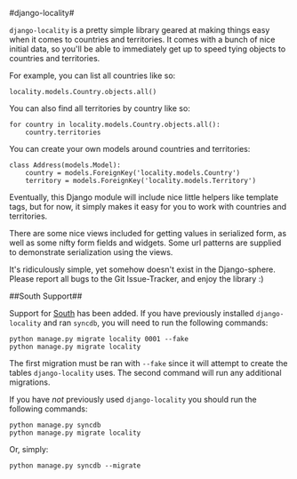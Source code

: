#django-locality#

`django-locality` is a pretty simple library geared at making things easy when it comes to countries and territories. It comes with a bunch of nice initial data, so you'll be able to immediately get up to speed tying objects to countries and territories.

For example, you can list all countries like so:

    locality.models.Country.objects.all()

You can also find all territories by country like so:

	for country in locality.models.Country.objects.all():
		country.territories

You can create your own models around countries and territories:

    class Address(models.Model):
        country = models.ForeignKey('locality.models.Country')
		territory = models.ForeignKey('locality.models.Territory')

Eventually, this Django module will include nice little helpers like template tags, but for now, it simply makes it easy for you to work with countries and territories.

There are some nice views included for getting values in serialized form, as well as some nifty form fields and widgets. Some url patterns are supplied to demonstrate serialization using the views. 

It's ridiculously simple, yet somehow doesn't exist in the Django-sphere. Please report all bugs to the Git Issue-Tracker, and enjoy the library :)

##South Support##

Support for [South](http://south.aeracode.org/) has been added. If you have previously installed `django-locality` and ran `syncdb`, you will need to run the following commands:

    python manage.py migrate locality 0001 --fake
    python manage.py migrate locality
    
The first migration must be ran with `--fake` since it will attempt to create the tables `django-locality` uses. The second command will run any additional migrations.

If you have *not* previously used `django-locality` you should run the following commands:

    python manage.py syncdb
    python manage.py migrate locality
    
Or, simply:

    python manage.py syncdb --migrate
